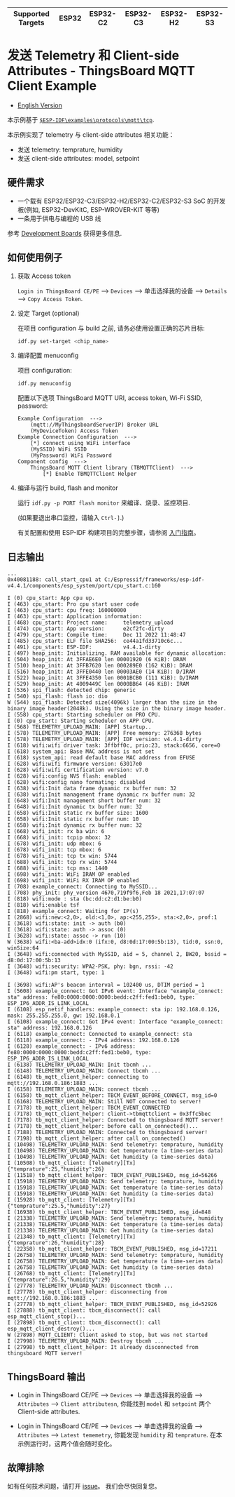 | Supported Targets | ESP32 | ESP32-C2 | ESP32-C3 | ESP32-H2 | ESP32-S3 |
| ----------------- | ----- | -------- | -------- | -------- | -------- |

# 发送 Telemetry 和 Client-side Attributes - ThingsBoard MQTT Client Example

* [English Version](./README.md)

本示例基于 [`$ESP-IDF\examples\protocols\mqtt\tcp`](https://github.com/espressif/esp-idf/tree/master/examples/protocols/mqtt/tcp).

本示例实现了 telemetry 与 client-side attributes 相关功能：

* 发送 telemetry: temprature, humidity
* 发送 client-side attributes: model, setpoint

## 硬件需求

* 一个载有 ESP32/ESP32-C3/ESP32-H2/ESP32-C2/ESP32-S3 SoC 的开发板(例如, ESP32-DevKitC, ESP-WROVER-KIT 等等)
* 一条用于供电与编程的 USB 线

参考 [Development Boards](https://www.espressif.com/en/products/devkits) 获得更多信息.

## 如何使用例子

1. 获取 Access token

   `Login in ThingsBoard CE/PE` --> `Devices` --> 单击选择我的设备 --> `Details` --> `Copy Access Token`.

2. 设定 Target (optional)

   在项目 configuration 与 build 之前, 请务必使用设置正确的芯片目标:

   ```bash
   idf.py set-target <chip_name>
   ```

3. 编译配置 menuconfig

   项目 configuration:

   ```bash
   idf.py menuconfig
   ```

   配置以下选项 ThingsBoard MQTT URI, access token, Wi-Fi SSID, password:

   ```menuconfig
   Example Configuration  --->
       (mqtt://MyThingsboardServerIP) Broker URL
       (MyDeviceToken) Access Token 
   Example Connection Configuration  --->
       [*] connect using WiFi interface
       (MySSID) WiFi SSID 
       (MyPassword) WiFi Password                  
   Component config  --->
       ThingsBoard MQTT Client library (TBMQTTClient)  ---> 
           [*] Enable TBMQTTClient Helper
   ```

4. 编译与运行 build, flash and monitor

   运行 `idf.py -p PORT flash monitor` 来编译、烧录、监控项目.

   (如果要退出串口监控，请输入 ``Ctrl-]``.)

   有关配置和使用 ESP-IDF 构建项目的完整步骤，请参阅 [入门指南](https://idf.espressif.com/)。

## 日志输出

```none
...
0x40081188: call_start_cpu1 at C:/Espressif/frameworks/esp-idf-v4.4.1/components/esp_system/port/cpu_start.c:160

I (0) cpu_start: App cpu up.
I (463) cpu_start: Pro cpu start user code
I (463) cpu_start: cpu freq: 160000000
I (463) cpu_start: Application information:
I (468) cpu_start: Project name:     telemetry_upload
I (474) cpu_start: App version:      e2cf2fc-dirty
I (479) cpu_start: Compile time:     Dec 11 2022 11:48:47
I (485) cpu_start: ELF file SHA256:  ce44a1fd33710c6c...
I (491) cpu_start: ESP-IDF:          v4.4.1-dirty
I (497) heap_init: Initializing. RAM available for dynamic allocation:
I (504) heap_init: At 3FFAE6E0 len 00001920 (6 KiB): DRAM
I (510) heap_init: At 3FFB7620 len 000289E0 (162 KiB): DRAM
I (516) heap_init: At 3FFE0440 len 00003AE0 (14 KiB): D/IRAM
I (522) heap_init: At 3FFE4350 len 0001BCB0 (111 KiB): D/IRAM
I (529) heap_init: At 4009449C len 0000BB64 (46 KiB): IRAM
I (536) spi_flash: detected chip: generic
I (540) spi_flash: flash io: dio
W (544) spi_flash: Detected size(4096k) larger than the size in the binary image header(2048k). Using the size in the binary image header.
I (558) cpu_start: Starting scheduler on PRO CPU.
I (0) cpu_start: Starting scheduler on APP CPU.
I (568) TELEMETRY_UPLOAD_MAIN: [APP] Startup..
I (578) TELEMETRY_UPLOAD_MAIN: [APP] Free memory: 276368 bytes
I (578) TELEMETRY_UPLOAD_MAIN: [APP] IDF version: v4.4.1-dirty
I (618) wifi:wifi driver task: 3ffbff0c, prio:23, stack:6656, core=0
I (618) system_api: Base MAC address is not set
I (618) system_api: read default base MAC address from EFUSE
I (628) wifi:wifi firmware version: 63017e0
I (628) wifi:wifi certification version: v7.0
I (628) wifi:config NVS flash: enabled
I (628) wifi:config nano formating: disabled
I (638) wifi:Init data frame dynamic rx buffer num: 32
I (638) wifi:Init management frame dynamic rx buffer num: 32
I (648) wifi:Init management short buffer num: 32
I (648) wifi:Init dynamic tx buffer num: 32
I (658) wifi:Init static rx buffer size: 1600
I (658) wifi:Init static rx buffer num: 10
I (658) wifi:Init dynamic rx buffer num: 32
I (668) wifi_init: rx ba win: 6
I (668) wifi_init: tcpip mbox: 32
I (678) wifi_init: udp mbox: 6
I (678) wifi_init: tcp mbox: 6
I (678) wifi_init: tcp tx win: 5744
I (688) wifi_init: tcp rx win: 5744
I (688) wifi_init: tcp mss: 1440
I (698) wifi_init: WiFi IRAM OP enabled
I (698) wifi_init: WiFi RX IRAM OP enabled
I (708) example_connect: Connecting to MySSID...
I (708) phy_init: phy_version 4670,719f9f6,Feb 18 2021,17:07:07
I (818) wifi:mode : sta (bc:dd:c2:d1:be:b0)
I (818) wifi:enable tsf
I (818) example_connect: Waiting for IP(s)
I (2868) wifi:new:<2,0>, old:<1,0>, ap:<255,255>, sta:<2,0>, prof:1
I (3618) wifi:state: init -> auth (b0)
I (3618) wifi:state: auth -> assoc (0)
I (3628) wifi:state: assoc -> run (10)
W (3638) wifi:<ba-add>idx:0 (ifx:0, d8:0d:17:00:5b:13), tid:0, ssn:0, winSize:64
I (3648) wifi:connected with MySSID, aid = 5, channel 2, BW20, bssid = d8:0d:17:00:5b:13
I (3648) wifi:security: WPA2-PSK, phy: bgn, rssi: -42
I (3648) wifi:pm start, type: 1

I (3698) wifi:AP's beacon interval = 102400 us, DTIM period = 1
I (5608) example_connect: Got IPv6 event: Interface "example_connect: sta" address: fe80:0000:0000:0000:bedd:c2ff:fed1:beb0, type: ESP_IP6_ADDR_IS_LINK_LOCAL
I (6108) esp_netif_handlers: example_connect: sta ip: 192.168.0.126, mask: 255.255.255.0, gw: 192.168.0.1
I (6108) example_connect: Got IPv4 event: Interface "example_connect: sta" address: 192.168.0.126
I (6118) example_connect: Connected to example_connect: sta
I (6118) example_connect: - IPv4 address: 192.168.0.126
I (6128) example_connect: - IPv6 address: fe80:0000:0000:0000:bedd:c2ff:fed1:beb0, type: ESP_IP6_ADDR_IS_LINK_LOCAL
I (6138) TELEMETRY_UPLOAD_MAIN: Init tbcmh ...
I (6148) TELEMETRY_UPLOAD_MAIN: Connect tbcmh ...
I (6148) tb_mqtt_client_helper: connecting to mqtt://192.168.0.186:1883 ...
I (6158) TELEMETRY_UPLOAD_MAIN: connect tbcmh ...
I (6158) tb_mqtt_client_helper: TBCM_EVENT_BEFORE_CONNECT, msg_id=0
I (6168) TELEMETRY_UPLOAD_MAIN: Still NOT connected to server!
I (7178) tb_mqtt_client_helper: TBCM_EVENT_CONNECTED
I (7178) tb_mqtt_client_helper: client->tbmqttclient = 0x3ffc5bec
I (7178) tb_mqtt_client_helper: Connected to thingsboard MQTT server!
I (7178) tb_mqtt_client_helper: before call on_connected()...
I (7188) TELEMETRY_UPLOAD_MAIN: Connected to thingsboard server!
I (7198) tb_mqtt_client_helper: after call on_connected()
I (10498) TELEMETRY_UPLOAD_MAIN: Send telemetry: temprature, humidity
I (10498) TELEMETRY_UPLOAD_MAIN: Get temperature (a time-series data)
I (10498) TELEMETRY_UPLOAD_MAIN: Get humidity (a time-series data)
I (10508) tb_mqtt_client: [Telemetry][Tx] {"temprature":25,"humidity":26}
I (11518) tb_mqtt_client_helper: TBCM_EVENT_PUBLISHED, msg_id=56266
I (15918) TELEMETRY_UPLOAD_MAIN: Send telemetry: temprature, humidity
I (15918) TELEMETRY_UPLOAD_MAIN: Get temperature (a time-series data)
I (15918) TELEMETRY_UPLOAD_MAIN: Get humidity (a time-series data)
I (15928) tb_mqtt_client: [Telemetry][Tx] {"temprature":25.5,"humidity":27}
I (16938) tb_mqtt_client_helper: TBCM_EVENT_PUBLISHED, msg_id=848
I (21338) TELEMETRY_UPLOAD_MAIN: Send telemetry: temprature, humidity
I (21338) TELEMETRY_UPLOAD_MAIN: Get temperature (a time-series data)
I (21338) TELEMETRY_UPLOAD_MAIN: Get humidity (a time-series data)
I (21348) tb_mqtt_client: [Telemetry][Tx] {"temprature":26,"humidity":28}
I (22358) tb_mqtt_client_helper: TBCM_EVENT_PUBLISHED, msg_id=17211
I (26758) TELEMETRY_UPLOAD_MAIN: Send telemetry: temprature, humidity
I (26758) TELEMETRY_UPLOAD_MAIN: Get temperature (a time-series data)
I (26758) TELEMETRY_UPLOAD_MAIN: Get humidity (a time-series data)
I (26768) tb_mqtt_client: [Telemetry][Tx] {"temprature":26.5,"humidity":29}
I (27778) TELEMETRY_UPLOAD_MAIN: Disconnect tbcmh ...
I (27778) tb_mqtt_client_helper: disconnecting from mqtt://192.168.0.186:1883 ...
I (27778) tb_mqtt_client_helper: TBCM_EVENT_PUBLISHED, msg_id=52926
I (27888) tb_mqtt_client: tbcm_disconnect(): call esp_mqtt_client_stop()...
I (27898) tb_mqtt_client: tbcm_disconnect(): call esp_mqtt_client_destroy()...
W (27898) MQTT_CLIENT: Client asked to stop, but was not started
I (27998) TELEMETRY_UPLOAD_MAIN: Destroy tbcmh ...
I (27998) tb_mqtt_client_helper: It already disconnected from thingsboard MQTT server!

```

## ThingsBoard 输出

* Login in ThingsBoard CE/PE --> `Devices` --> 单击选择我的设备 --> `Attributes` --> `Client attributesn`, 你能找到 `model` 和 `setpoint` 两个 Client-side attributes.

* Login in ThingsBoard CE/PE --> `Devices` --> 单击选择我的设备 --> `Attributes` --> `Latest tememetry`, 你能发现 `humidity` 和 `temprature`. 在本示例运行时，这两个值会随时变化。

## 故障排除

如有任何技术问题，请打开 [issue](https://github.com/liang-zhu-zi/esp32-thingsboard-mqtt-client/issues)。 我们会尽快回复您。
